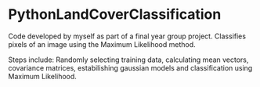 # PythonLandCoverClassification

Code developed by myself as part of a final year group project. Classifies pixels of an image using the Maximum Likelihood method.

Steps include: Randomly selecting training data, calculating mean vectors, covariance matrices, estabilishing gaussian models and classification using Maximum Likelihood.
